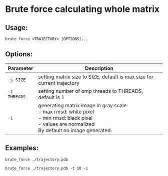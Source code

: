 # Brute force calculating whole matrix
## Usage:
```
brute_force <TRAJECTORY> [OPTIONS]...
```
## Options:
Parameter|Description
-|-
`-s SIZE`              |setting matrix size to SIZE, default is max size for current trajectory
`-t THREADS`           |setting number of omp threads to THREADS, default is 1
`-i`                   |generating matrix image in gray scale:<br>- max rmsd: white pixel<br>- min rmsd: black pixel<br>- values are normalized<br>By default no image generated.

## Examples:
```
brute_force ./trajectory.pdb
```
```
brute_force ./trajectory.pdb -t 10 -i
```

